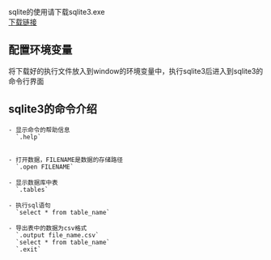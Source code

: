 sqlite的使用请下载sqlite3.exe  
[下载链接](https://pan.baidu.com/s/1T9qYH-ozJZd6usy46CbFeg&shfl=sharepset)

## 配置环境变量
将下载好的执行文件放入到window的环境变量中，执行sqlite3后进入到sqlite3的命令行界面

## sqlite3的命令介绍
    - 显示命令的帮助信息
      `.help`
       

    - 打开数据，FILENAME是数据的存储路径
      `.open FILENAME`
       
    - 显示数据库中表 
      `.tables`
        
    - 执行sql语句
      `select * from table_name`
        
    - 导出表中的数据为csv格式
      `.output file_name.csv`
      `select * from table_name` 
      `.exit`